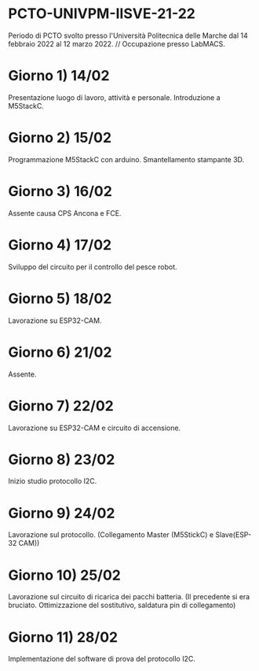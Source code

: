 # PCTO-UNIVPM-IISVE-21-22
Periodo di PCTO svolto presso l'Università Politecnica delle Marche dal 14 febbraio 2022 al 12 marzo 2022. 
// Occupazione presso LabMACS. 

# Giorno 1) 14/02
Presentazione luogo di lavoro, attività e personale. 
Introduzione a M5StackC.

# Giorno 2) 15/02
Programmazione M5StackC con arduino. 
Smantellamento stampante 3D.

# Giorno 3) 16/02
Assente causa CPS Ancona e FCE.

# Giorno 4) 17/02
Sviluppo del circuito per il controllo del pesce robot. 

# Giorno 5) 18/02
Lavorazione su ESP32-CAM.

# Giorno 6) 21/02
Assente.

# Giorno 7) 22/02
Lavorazione su ESP32-CAM e circuito di accensione. 

# Giorno 8) 23/02
Inizio studio protocollo I2C.

# Giorno 9) 24/02
Lavorazione sul protocollo. (Collegamento Master (M5StickC) e Slave(ESP-32 CAM))

# Giorno 10) 25/02
Lavorazione sul circuito di ricarica dei pacchi batteria. (Il precedente si era bruciato. Ottimizzazione del sostitutivo, saldatura pin di collegamento)

# Giorno 11) 28/02
Implementazione del software di prova del protocollo I2C.
